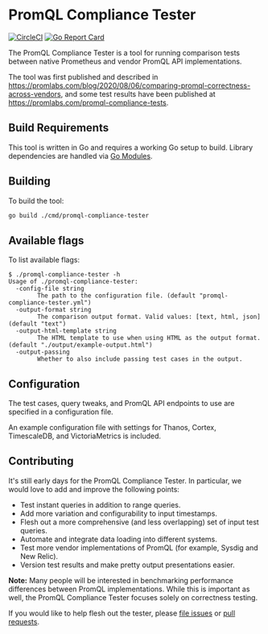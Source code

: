 # PromQL Compliance Tester

[![CircleCI](https://circleci.com/gh/promlabs/promql-compliance-tester/tree/master.svg?style=shield)](https://circleci.com/gh/promlabs/promql-compliance-tester)
[![Go Report Card](https://goreportcard.com/badge/github.com/promlabs/promql-compliance-tester)](https://goreportcard.com/report/github.com/promlabs/promql-compliance-tester)

The PromQL Compliance Tester is a tool for running comparison tests between native Prometheus and vendor PromQL API implementations.

The tool was first published and described in https://promlabs.com/blog/2020/08/06/comparing-promql-correctness-across-vendors, and some test results have been published at https://promlabs.com/promql-compliance-tests.

## Build Requirements

This tool is written in Go and requires a working Go setup to build. Library dependencies are handled via [Go Modules](https://blog.golang.org/using-go-modules).

## Building

To build the tool:

```bash
go build ./cmd/promql-compliance-tester
```

## Available flags

To list available flags:

```
$ ./promql-compliance-tester -h
Usage of ./promql-compliance-tester:
  -config-file string
    	The path to the configuration file. (default "promql-compliance-tester.yml")
  -output-format string
    	The comparison output format. Valid values: [text, html, json] (default "text")
  -output-html-template string
    	The HTML template to use when using HTML as the output format. (default "./output/example-output.html")
  -output-passing
    	Whether to also include passing test cases in the output.
```

## Configuration

The test cases, query tweaks, and PromQL API endpoints to use are specified in a configuration file.

An example configuration file with settings for Thanos, Cortex, TimescaleDB, and VictoriaMetrics is included.

## Contributing

It's still early days for the PromQL Compliance Tester. In particular, we would love to add and improve the following points:

* Test instant queries in addition to range queries.
* Add more variation and configurability to input timestamps.
* Flesh out a more comprehensive (and less overlapping) set of input test queries.
* Automate and integrate data loading into different systems.
* Test more vendor implementations of PromQL (for example, Sysdig and New Relic).
* Version test results and make pretty output presentations easier.

**Note:** Many people will be interested in benchmarking performance differences between PromQL implementations. While this is important as well, the PromQL Compliance Tester focuses solely on correctness testing.

If you would like to help flesh out the tester, please [file issues](https://github.com/promlabs/promql-compliance-tester/issues) or [pull requests](https://github.com/promlabs/promql-compliance-tester/pulls).
